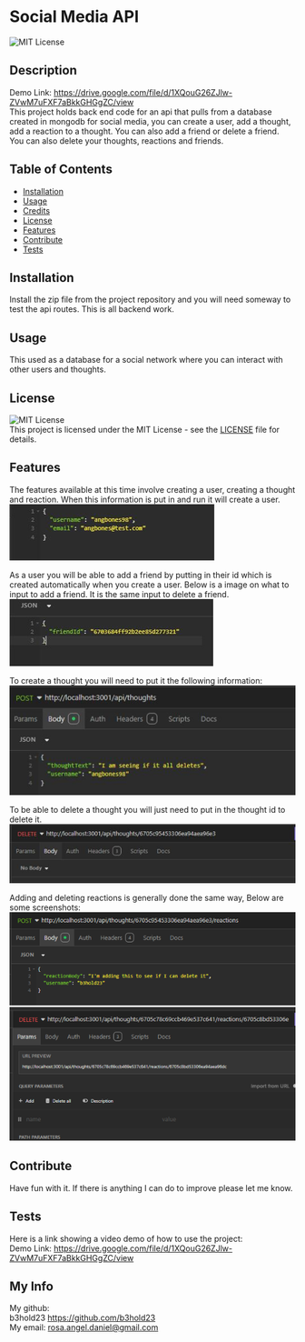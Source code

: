 # Social Media API
![MIT License](https://img.shields.io/badge/JavaScript-yellow.svg)

## Description
Demo Link: https://drive.google.com/file/d/1XQouG26ZJlw-ZVwM7uFXF7aBkkGHGgZC/view
<br>
This project holds back end code for an api that pulls from a database created in mongodb for social media, you can create a user, add a thought, add a reaction to a thought. You can also add a friend or delete a friend. You can also delete your thoughts, reactions and friends. 

## Table of Contents
- [Installation](#installation)
- [Usage](#usage)
- [Credits](#credits)
- [License](#license)
- [Features](#features)
- [Contribute](#contribute)
- [Tests](#tests)

## Installation
Install the zip file from the project repository and you will need someway to test the api routes. This is all backend work.

## Usage
This used as a database for a social network where you can interact with other users and thoughts.


## License
![MIT License](https://img.shields.io/badge/License-MIT-yellow.svg)
<br> 
This project is licensed under the MIT License - see the [LICENSE](LICENSE) file for details.

## Features
The features available at this time involve creating a user, creating a thought and reaction. When this information is put in and run it will create a user.
<br> 
![create user](./assets/create%20user.JPG)
<br>

As a user you will be able to add a friend by putting in their id which is created automatically when you create a user. Below is a image on what to input to add a friend. It is the same input to delete a friend.
<br>
![add a friend](./assets/add%20a%20friend.JPG) 
<br>

To create a thought you will need to put it the following information: 
<br>
![create Thread](./assets/threadCreate.JPG) 
<br>

To be able to delete a thought you will just need to put in the thought id to delete it.
<br>
![del thought](./assets/delThought.JPG)
<br>

Adding and deleting reactions is generally done the same way, Below are some screenshots:
<br>
![creating reaction](image.png) ![del reaction](image-1.png)
## Contribute
Have fun with it. If there is anything I can do to improve please let me know.

## Tests
Here is a link showing a video demo of how to use the project: 
<br>
Demo Link: https://drive.google.com/file/d/1XQouG26ZJlw-ZVwM7uFXF7aBkkGHGgZC/view

## My Info
My github:
<br>
b3hold23 https://github.com/b3hold23
<br>
My email: rosa.angel.daniel@gmail.com